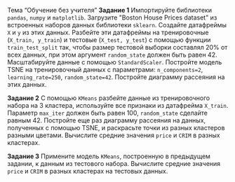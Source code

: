 Тема “Обучение без учителя”
**Задание 1**
Импортируйте библиотеки `pandas`, `numpy` и `matplotlib`.
Загрузите "Boston House Prices dataset" из встроенных наборов 
данных библиотеки `sklearn`.
Создайте датафреймы `X` и `y` из этих данных.
Разбейте эти датафреймы на тренировочные (`X_train, y_train`) и тестовые (`X_test, y_test`)
с помощью функции `train_test_split` так, чтобы размер тестовой выборки
составлял 20% от всех данных, при этом аргумент `random_state` должен быть равен 42.
Масштабируйте данные с помощью `StandardScaler`.
Постройте модель TSNE на тренировочный данных с параметрами:
`n_components=2`, `learning_rate=250`, `random_state=42`.
Постройте диаграмму рассеяния на этих данных.

**Задание 2**
С помощью `KMeans` разбейте данные из тренировочного набора на 3 кластера,
используйте все признаки из датафрейма `X_train`.
Параметр `max_iter` должен быть равен 100, `random_state` сделайте равным 42.
Постройте еще раз диаграмму рассеяния на данных, полученных с помощью TSNE,
и раскрасьте точки из разных кластеров разными цветами.
Вычислите средние значения `price` и `CRIM` в разных кластерах.

**Задание 3**
Примените модель `KMeans`, построенную в предыдущем задании,
к данным из тестового набора.
Вычислите средние значения `price` и `CRIM` в разных кластерах на тестовых данных.
